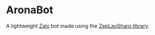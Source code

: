 # AronaBot
A lightweight [Zalo](https://zalo.me/) bot made using the [ZepLaoSharp library](https://github.com/ElectroHeavenVN/ZepLaoSharp).